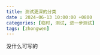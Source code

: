 ```yaml
---
title: 测试更深的分类
date : 2024-06-13 10:00:00 +0800
categories: [临时, 测试, 进一步测试]
tags: [zhongwen]
---
```


[>_<]:测试

没什么可写的